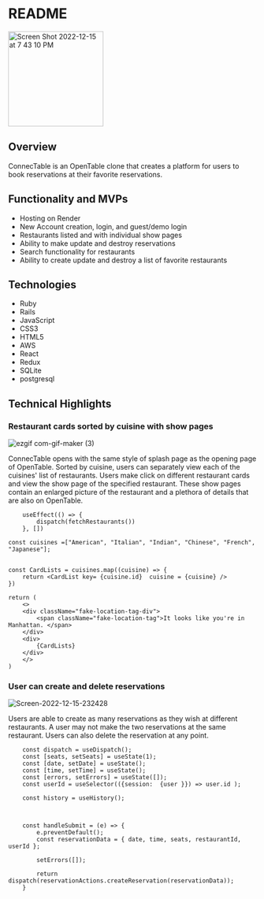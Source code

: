 # README

<img width="193" alt="Screen Shot 2022-12-15 at 7 43 10 PM" src="https://user-images.githubusercontent.com/112725448/207996277-87ca5ad5-c001-4221-bf29-53b4415850f8.png">

## Overview
ConnecTable is an OpenTable clone that creates a platform for users to book reservations at their favorite reservations.

## Functionality and MVPs
- Hosting on Render
- New Account creation, login, and guest/demo login
- Restaurants listed and with individual show pages
- Ability to make update and destroy reservations
- Search functionality for restaurants
- Ability to create update and destroy a list of favorite restaurants

## Technologies

- Ruby 
- Rails 
- JavaScript 
- CSS3 
- HTML5 
- AWS 
- React 
- Redux 
- SQLite 
- postgresql

## Technical Highlights

### Restaurant cards sorted by cuisine with show pages

![ezgif com-gif-maker (3)](https://user-images.githubusercontent.com/112725448/208018085-c7641aa0-8bc0-42d1-8ae1-d5e73df133e1.gif)

ConnecTable opens with the same style of splash page as the opening page of OpenTable. Sorted by cuisine, users can separately view each of the cuisines' list of restaurants. Users make click on different restaurant cards and view the show page of the specified restaurant. These show pages contain an enlarged picture of the restaurant and a plethora of details that are also on OpenTable.

```
    useEffect(() => {
        dispatch(fetchRestaurants())
    }, [])

const cuisines =["American", "Italian", "Indian", "Chinese", "French", "Japanese"];


const CardLists = cuisines.map((cuisine) => {
    return <CardList key= {cuisine.id}  cuisine = {cuisine} />
})

return (
    <>
    <div className="fake-location-tag-div">
        <span className="fake-location-tag">It looks like you're in Manhattan. </span>
    </div>
    <div>
        {CardLists}
    </div>
    </>
)
```

### User can create and delete reservations

![Screen-2022-12-15-232428](https://user-images.githubusercontent.com/112725448/208022161-068e2b36-6b86-4058-ae87-e2acf8dbbea2.gif)

Users are able to create as many reservations as they wish at different restaurants. A user may not make the two reservations at the same restaurant. Users can also delete the reservation at any point. 

```
    const dispatch = useDispatch();
    const [seats, setSeats] = useState(1);
    const [date, setDate] = useState();
    const [time, setTime] = useState();
    const [errors, setErrors] = useState([]);
    const userId = useSelector(({session:  {user }}) => user.id );

    const history = useHistory();


    
    const handleSubmit = (e) => {
        e.preventDefault();
        const reservationData = { date, time, seats, restaurantId,  userId };

        setErrors([]);

        return dispatch(reservationActions.createReservation(reservationData));
    }

```

